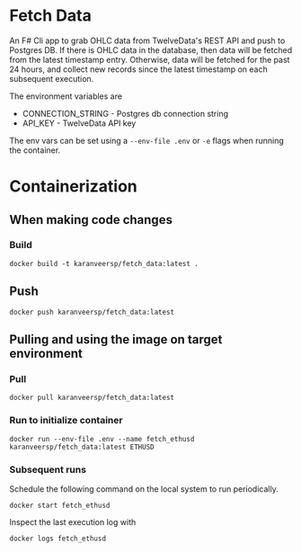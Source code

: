 # Fetch Data

An F# Cli app to grab OHLC data from TwelveData's REST API and push to Postgres
DB. If there is OHLC data in the database, then data will be fetched from the
latest timestamp entry. Otherwise, data will be fetched for the past 24 hours,
and collect new records since the latest timestamp on each subsequent execution.

The environment variables are

- CONNECTION_STRING - Postgres db connection string
- API_KEY - TwelveData API key

The env vars can be set using a `--env-file .env` or `-e` flags when running the
container.

# Containerization

## When making code changes

### Build

```
docker build -t karanveersp/fetch_data:latest .
```

## Push

```
docker push karanveersp/fetch_data:latest
```

## Pulling and using the image on target environment

### Pull

```
docker pull karanveersp/fetch_data:latest
```

### Run to initialize container

```
docker run --env-file .env --name fetch_ethusd karanveersp/fetch_data:latest ETHUSD
```

### Subsequent runs

Schedule the following command on the local system to run periodically.

```
docker start fetch_ethusd
```

Inspect the last execution log with

```
docker logs fetch_ethusd
```
